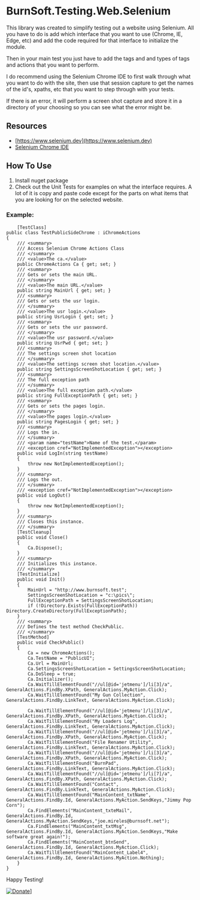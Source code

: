# BurnSoft.Testing.Web.Selenium

This library was created to simplify testing out a website using Selenium.  All you have to do is add which interface that you want to use (Chrome, IE, Edge, etc) and add the code required for that interface to initialize the module.

Then in your main test you just have to add the tags and and types of tags and actions that you want to perform.

I do recommend using the Selenium Chrome IDE to first walk through what you want to do with the site, then use that session capture to get the names of the id's, xpaths, etc that you want to step through with your tests.

If there is an error, it will perform a screen shot capture and store it in a directory of your choosing so you can see what the error might be.

## Resources
- [https://www.selenium.dev](https://www.selenium.dev)
- [Selenium Chrome IDE](https://chrome.google.com/webstore/detail/selenium-ide/mooikfkahbdckldjjndioackbalphokd?hl=en)

## How To Use

1. Install nuget package
2. Check out the Unit Tests for examples on what the interface requires.  A lot of it is copy and paste code except for the parts on what items that you are looking for on the selected website.

### Example:

        [TestClass]
    public class TestPublicSideChrome : iChromeActions
    {
        /// <summary>
        /// Access Selenium Chrome Actions Class
        /// </summary>
        /// <value>The ca.</value>
        public ChromeActions Ca { get; set; }
        /// <summary>
        /// Gets or sets the main URL.
        /// </summary>
        /// <value>The main URL.</value>
        public string MainUrl { get; set; }
        /// <summary>
        /// Gets or sets the usr login.
        /// </summary>
        /// <value>The usr login.</value>
        public string UsrLogin { get; set; }
        /// <summary>
        /// Gets or sets the usr password.
        /// </summary>
        /// <value>The usr password.</value>
        public string UsrPwd { get; set; }
        /// <summary>
        /// The settings screen shot location
        /// </summary>
        /// <value>The settings screen shot location.</value>
        public string SettingsScreenShotLocation { get; set; }
        /// <summary>
        /// The full exception path
        /// </summary>
        /// <value>The full exception path.</value>
        public string FullExceptionPath { get; set; }
        /// <summary>
        /// Gets or sets the pages login.
        /// </summary>
        /// <value>The pages login.</value>
        public string PagesLogin { get; set; }
        /// <summary>
        /// Logs the in.
        /// </summary>
        /// <param name="testName">Name of the test.</param>
        /// <exception cref="NotImplementedException"></exception>
        public void LogIn(string testName)
        {
            throw new NotImplementedException();
        }
        /// <summary>
        /// Logs the out.
        /// </summary>
        /// <exception cref="NotImplementedException"></exception>
        public void LogOut()
        {
            throw new NotImplementedException();
        }
        /// <summary>
        /// Closes this instance.
        /// </summary>
        [TestCleanup]
        public void Close()
        {
            Ca.Dispose();
        }
        /// <summary>
        /// Initializes this instance.
        /// </summary>
        [TestInitialize]
        public void Init()
        {
            MainUrl = "http://www.burnsoft.test";
            SettingsScreenShotLocation = "c:\pics\";
            FullExceptionPath = SettingsScreenShotLocation;
            if (!Directory.Exists(FullExceptionPath)) Directory.CreateDirectory(FullExceptionPath);
        }
        /// <summary>
        /// Defines the test method CheckPublic.
        /// </summary>
        [TestMethod]
        public void CheckPublic()
        {
            Ca = new ChromeActions();
            Ca.TestName = "PublicUI";
            Ca.Url = MainUrl;
            Ca.SettingsScreenShotLocation = SettingsScreenShotLocation;
            Ca.DoSleep = true;
            Ca.Initializer();
            Ca.WaitTillElementFound("//ul[@id='jetmenu']/li[3]/a", GeneralActions.FindBy.XPath, GeneralActions.MyAction.Click);
            Ca.WaitTillElementFound("My Gun Collection", GeneralActions.FindBy.LinkText, GeneralActions.MyAction.Click);

            Ca.WaitTillElementFound("//ul[@id='jetmenu']/li[3]/a", GeneralActions.FindBy.XPath, GeneralActions.MyAction.Click);
            Ca.WaitTillElementFound("My Loaders Log", GeneralActions.FindBy.LinkText, GeneralActions.MyAction.Click);
            Ca.WaitTillElementFound("//ul[@id='jetmenu']/li[3]/a", GeneralActions.FindBy.XPath, GeneralActions.MyAction.Click);
            Ca.WaitTillElementFound("File Renamer Utility", GeneralActions.FindBy.LinkText, GeneralActions.MyAction.Click);
            Ca.WaitTillElementFound("//ul[@id='jetmenu']/li[3]/a", GeneralActions.FindBy.XPath, GeneralActions.MyAction.Click);
            Ca.WaitTillElementFound("BurnPad", GeneralActions.FindBy.LinkText, GeneralActions.MyAction.Click);
            Ca.WaitTillElementFound("//ul[@id='jetmenu']/li[7]/a", GeneralActions.FindBy.XPath, GeneralActions.MyAction.Click);
            Ca.WaitTillElementFound("Contact", GeneralActions.FindBy.LinkText, GeneralActions.MyAction.Click);
            Ca.WaitTillElementFound("MainContent_txtName", GeneralActions.FindBy.Id, GeneralActions.MyAction.SendKeys,"Jimmy Pop Corn");
            Ca.FindElements("MainContent_txteMail", GeneralActions.FindBy.Id, GeneralActions.MyAction.SendKeys,"joe.mireles@burnsoft.net");
            Ca.FindElements("MainContent_txtMsg", GeneralActions.FindBy.Id, GeneralActions.MyAction.SendKeys,"Make software great again!");
            Ca.FindElements("MainContent_btnSend", GeneralActions.FindBy.Id, GeneralActions.MyAction.Click);
            Ca.WaitTillElementFound("MainContent_Label4", GeneralActions.FindBy.Id, GeneralActions.MyAction.Nothing);
        }
    }
        
Happy Testing!

[![Donate](https://www.paypalobjects.com/en_US/i/btn/btn_donateCC_LG.gif)](https://www.paypal.com/cgi-bin/webscr?cmd=_s-xclick&hosted_button_id=JSW8XEMQVH4BE)]